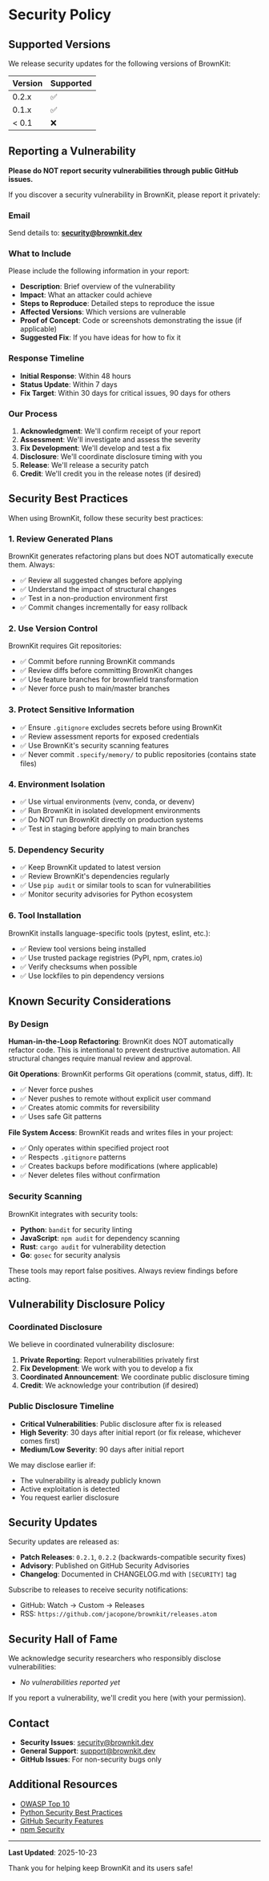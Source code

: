 # Security Policy

## Supported Versions

We release security updates for the following versions of BrownKit:

| Version | Supported          |
| ------- | ------------------ |
| 0.2.x   | :white_check_mark: |
| 0.1.x   | :white_check_mark: |
| < 0.1   | :x:                |

## Reporting a Vulnerability

**Please do NOT report security vulnerabilities through public GitHub issues.**

If you discover a security vulnerability in BrownKit, please report it privately:

### Email

Send details to: **security@brownkit.dev**

### What to Include

Please include the following information in your report:

- **Description**: Brief overview of the vulnerability
- **Impact**: What an attacker could achieve
- **Steps to Reproduce**: Detailed steps to reproduce the issue
- **Affected Versions**: Which versions are vulnerable
- **Proof of Concept**: Code or screenshots demonstrating the issue (if applicable)
- **Suggested Fix**: If you have ideas for how to fix it

### Response Timeline

- **Initial Response**: Within 48 hours
- **Status Update**: Within 7 days
- **Fix Target**: Within 30 days for critical issues, 90 days for others

### Our Process

1. **Acknowledgment**: We'll confirm receipt of your report
2. **Assessment**: We'll investigate and assess the severity
3. **Fix Development**: We'll develop and test a fix
4. **Disclosure**: We'll coordinate disclosure timing with you
5. **Release**: We'll release a security patch
6. **Credit**: We'll credit you in the release notes (if desired)

## Security Best Practices

When using BrownKit, follow these security best practices:

### 1. Review Generated Plans

BrownKit generates refactoring plans but does NOT automatically execute them. Always:

- ✅ Review all suggested changes before applying
- ✅ Understand the impact of structural changes
- ✅ Test in a non-production environment first
- ✅ Commit changes incrementally for easy rollback

### 2. Use Version Control

BrownKit requires Git repositories:

- ✅ Commit before running BrownKit commands
- ✅ Review diffs before committing BrownKit changes
- ✅ Use feature branches for brownfield transformation
- ✅ Never force push to main/master branches

### 3. Protect Sensitive Information

- ✅ Ensure `.gitignore` excludes secrets before using BrownKit
- ✅ Review assessment reports for exposed credentials
- ✅ Use BrownKit's security scanning features
- ✅ Never commit `.specify/memory/` to public repositories (contains state files)

### 4. Environment Isolation

- ✅ Use virtual environments (venv, conda, or devenv)
- ✅ Run BrownKit in isolated development environments
- ✅ Do NOT run BrownKit directly on production systems
- ✅ Test in staging before applying to main branches

### 5. Dependency Security

- ✅ Keep BrownKit updated to latest version
- ✅ Review BrownKit's dependencies regularly
- ✅ Use `pip audit` or similar tools to scan for vulnerabilities
- ✅ Monitor security advisories for Python ecosystem

### 6. Tool Installation

BrownKit installs language-specific tools (pytest, eslint, etc.):

- ✅ Review tool versions being installed
- ✅ Use trusted package registries (PyPI, npm, crates.io)
- ✅ Verify checksums when possible
- ✅ Use lockfiles to pin dependency versions

## Known Security Considerations

### By Design

**Human-in-the-Loop Refactoring**: BrownKit does NOT automatically refactor code. This is intentional to prevent destructive automation. All structural changes require manual review and approval.

**Git Operations**: BrownKit performs Git operations (commit, status, diff). It:
- ✅ Never force pushes
- ✅ Never pushes to remote without explicit user command
- ✅ Creates atomic commits for reversibility
- ✅ Uses safe Git patterns

**File System Access**: BrownKit reads and writes files in your project:
- ✅ Only operates within specified project root
- ✅ Respects `.gitignore` patterns
- ✅ Creates backups before modifications (where applicable)
- ✅ Never deletes files without confirmation

### Security Scanning

BrownKit integrates with security tools:

- **Python**: `bandit` for security linting
- **JavaScript**: `npm audit` for dependency scanning
- **Rust**: `cargo audit` for vulnerability detection
- **Go**: `gosec` for security analysis

These tools may report false positives. Always review findings before acting.

## Vulnerability Disclosure Policy

### Coordinated Disclosure

We believe in coordinated vulnerability disclosure:

1. **Private Reporting**: Report vulnerabilities privately first
2. **Fix Development**: We work with you to develop a fix
3. **Coordinated Announcement**: We coordinate public disclosure timing
4. **Credit**: We acknowledge your contribution (if desired)

### Public Disclosure Timeline

- **Critical Vulnerabilities**: Public disclosure after fix is released
- **High Severity**: 30 days after initial report (or fix release, whichever comes first)
- **Medium/Low Severity**: 90 days after initial report

We may disclose earlier if:
- The vulnerability is already publicly known
- Active exploitation is detected
- You request earlier disclosure

## Security Updates

Security updates are released as:

- **Patch Releases**: `0.2.1`, `0.2.2` (backwards-compatible security fixes)
- **Advisory**: Published on GitHub Security Advisories
- **Changelog**: Documented in CHANGELOG.md with `[SECURITY]` tag

Subscribe to releases to receive security notifications:
- GitHub: Watch → Custom → Releases
- RSS: `https://github.com/jacopone/brownkit/releases.atom`

## Security Hall of Fame

We acknowledge security researchers who responsibly disclose vulnerabilities:

- *No vulnerabilities reported yet*

If you report a vulnerability, we'll credit you here (with your permission).

## Contact

- **Security Issues**: security@brownkit.dev
- **General Support**: support@brownkit.dev
- **GitHub Issues**: For non-security bugs only

## Additional Resources

- [OWASP Top 10](https://owasp.org/www-project-top-ten/)
- [Python Security Best Practices](https://python.readthedocs.io/en/latest/library/security_warnings.html)
- [GitHub Security Features](https://docs.github.com/en/code-security)
- [npm Security](https://docs.npmjs.com/auditing-package-dependencies-for-security-vulnerabilities)

---

**Last Updated**: 2025-10-23

Thank you for helping keep BrownKit and its users safe!

